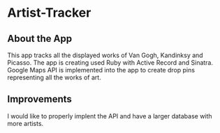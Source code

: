 # Artist-Tracker

## About the App
This app tracks all the displayed works of Van Gogh, Kandinksy and Picasso. The app is creating used Ruby with Active Record and Sinatra. Google Maps API is implemented into the app to create drop pins representing all the works of art.

## Improvements
I would like to properly implent the API and have a larger database with more artists.


